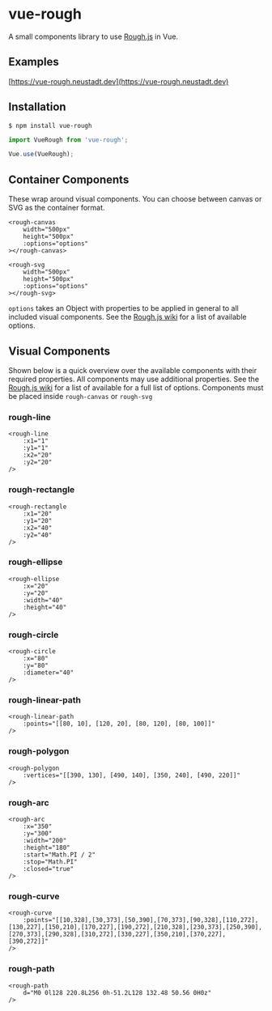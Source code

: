 # vue-rough

A small components library to use [Rough.js](https://github.com/rough-stuff/rough) in Vue.

## Examples

[https://vue-rough.neustadt.dev](https://vue-rough.neustadt.dev)

## Installation

```
$ npm install vue-rough
```

```js
import VueRough from 'vue-rough';

Vue.use(VueRough);
```

## Container Components

These wrap around visual components. You can choose between canvas or SVG as the container format.

```
<rough-canvas 
    width="500px" 
    height="500px"
    :options="options"
></rough-canvas>
```
```
<rough-svg 
    width="500px" 
    height="500px"
    :options="options"
></rough-svg>
```

`options` takes an Object with properties to be applied in general to all included visual components.
See the [Rough.js wiki](https://github.com/rough-stuff/rough/wiki#options) for a list of available
options.

## Visual Components

Shown below is a quick overview over the available components with their required properties.
All components may use additional properties. See the [Rough.js wiki](https://github.com/rough-stuff/rough/wiki#options) for a list of available
for a full list of options. Components must be placed inside `rough-canvas` or `rough-svg`

### rough-line
```
<rough-line
    :x1="1"
    :y1="1"
    :x2="20"
    :y2="20"
/>
```

### rough-rectangle
```
<rough-rectangle
    :x1="20"
    :y1="20"
    :x2="40"
    :y2="40"
/>
```

### rough-ellipse
```
<rough-ellipse
    :x="20"
    :y="20"
    :width="40"
    :height="40"
/>
```

### rough-circle
```
<rough-circle
    :x="80"
    :y="80"
    :diameter="40"
/>
```

### rough-linear-path
```
<rough-linear-path
    :points="[[80, 10], [120, 20], [80, 120], [80, 100]]"
/>
```

### rough-polygon
```
<rough-polygon
    :vertices="[[390, 130], [490, 140], [350, 240], [490, 220]]"
/>
```

### rough-arc
```
<rough-arc
    :x="350"
    :y="300"
    :width="200"
    :height="180"
    :start="Math.PI / 2"
    :stop="Math.PI"
    :closed="true"
/>
```

### rough-curve
```
<rough-curve
    :points="[[10,328],[30,373],[50,390],[70,373],[90,328],[110,272],[130,227],[150,210],[170,227],[190,272],[210,328],[230,373],[250,390],[270,373],[290,328],[310,272],[330,227],[350,210],[370,227],[390,272]]"
/>
```

### rough-path
```
<rough-path
    d="M0 0l128 220.8L256 0h-51.2L128 132.48 50.56 0H0z"
/>
```

